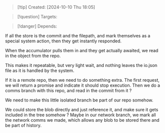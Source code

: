 
>[!tip] Created: [2024-10-10 Thu 18:05]

>[!question] Targets: 

>[!danger] Depends: 

If all the store is the commit and the filepath, and mark themselves as a special system action, then they get instantly responded.

When the accumulator pulls them in and they get actually awaited, we read in the object from the repo.

This makes it repeatable, but very light wait, and nothing leaves the io.json file as it is handled by the system.

If it is a remote repo, then we need to do something extra.
The first request, we will return a promise and indicate it should stop execution.
Then we do a comms branch with this repo, and read in the commit from it ?

We need to make this little isolated branch be part of our repo somehow.

We could store the blob directly and just reference it, and make sure it gets included in the tree somehow ?
Maybe in our network branch, we mark all the network comms we made, which allows any blob to be stored there and be part of history.